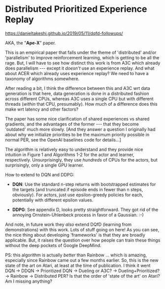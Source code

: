 # Distributed Prioritized Experience Replay

https://danieltakeshi.github.io/2019/05/11/dqfd-followups/

AKA, the "**Ape-X**" paper.

This is an empirical paper that falls under the theme of 'distributed' and/or
'parallelism' to improve reinforcement learning, which is getting to be all the
rage. But, I will have to see how distinct this work is from A3C which already
does parallelism --- except it *doesn't* use an experience replay. And what
about ACER which already uses experience replay? We need to have a taxonomy of
algorithms somewhere.

After reading a bit, I think the difference between this and A3C wrt data
generation is that here, data generation is done in a distributed fashion across
different CPUs, whereas A3C uses a single CPU but with different threads
(*within* that CPU, presumably).  How much of a difference does this make wrt
latency and other factors?

The paper has some nice clarification of shared experiences vs shared gradients,
and the advantages of the former --- that they become 'outdated' much more
slowly. [And they answer a question I originally had about why we initialize
priorities to be the maximum priority possible in normal PER, see the OpenAI
baselines code for details...]

The algorithm is relatively easy to understand and they provide nice intuition
in Figure 1 and Algorithms 1-2 for the actor and learner, respectively.
Unsurprisingly, they use *hundreds* of CPUs for the actors, but surprisingly,
only a single GPU learner.

How to extend to DQN and DDPG:

- **DQN**: Use the standard n-step returns with bootstrapped estimates for the
  targets (and truncated if episode ends in fewer than n steps, obviously). For
  actors, just use epsilon-greedy policies for each, potentially with different
  epsilon values.

- **DDPG**: See appendix D, looks pretty straightforward. They got rid of the
  annoying Ornstein-Uhlenbeck process in favor of a Gaussian. :-)

And note, in future work they *also* extend DQfD (learning from demonstrations)
with this work. Lots of stuff going on here! As you can see, the nice thing
about developing 'frameworks' is that they are broadly applicable. But, it
raises the question over how people can train these things without the deep
pockets of Google DeepMind.

PS: this algorithm is actually *better* than Rainbow ... which is amazing,
especially since Rainbow came out a few months earlier. So, this is the new
state of the art on Atari, at least at the time of publication.  I think it went
DQN -> DDQN -> Prioritized DQN -> Dueling or A3C? -> Dueling+Prioritized? ->
Rainbow -> Distributed PER? Is that the order of 'state of the art' on Atari? Am
I missing anything?
